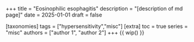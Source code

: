 +++
title = "Eosinophilic esophagitis"
description = "[description of md page]"
date = 2025-01-01
draft = false

[taxonomies]
tags = ["hypersensitivity","misc"]
[extra]
toc = true
series = "misc"
authors = ["author 1", "author 2"]
+++
{{ wip() }}

</br>
</br>

<div class="blur-container">

</div>

